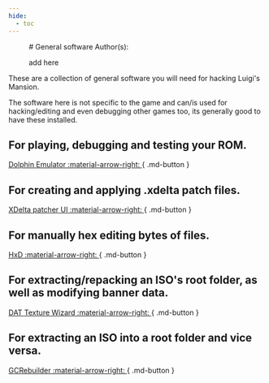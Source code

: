 ```yaml
---
hide:
  - toc
---
```

<figure markdown> 
# General software
Author(s):

add here
</figure>
These are a collection of general software you will need for hacking Luigi's Mansion.

The software here is not specific to the game and can/is used for hacking/editing and even debugging other games too, its generally good to have these installed. 

## For playing, debugging and testing your ROM.

[Dolphin Emulator :material-arrow-right: ](tool_pages/Dolphin.md){ .md-button } 

## For creating and applying .xdelta patch files.

[XDelta patcher UI :material-arrow-right: ](tool_pages/XDeltaUI.md){ .md-button }

## For manually hex editing bytes of files.

[HxD :material-arrow-right: ](tool_pages/HxD.md){ .md-button }

## For extracting/repacking an ISO's root folder, as well as modifying banner data.

[DAT Texture Wizard :material-arrow-right: ](tool_pages/DAT_TW){ .md-button }

## For extracting an ISO into a root folder and vice versa.

[GCRebuilder :material-arrow-right: ](tool_pages/GCR){ .md-button }
<br>
<br>
<br>
<br>
<br>